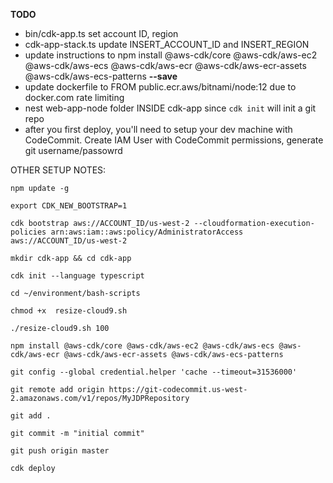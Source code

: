 **TODO**
* bin/cdk-app.ts set account ID, region
* cdk-app-stack.ts update INSERT_ACCOUNT_ID and INSERT_REGION
* update instructions to npm install @aws-cdk/core @aws-cdk/aws-ec2 @aws-cdk/aws-ecs @aws-cdk/aws-ecr @aws-cdk/aws-ecr-assets @aws-cdk/aws-ecs-patterns **--save**
* update dockerfile to FROM public.ecr.aws/bitnami/node:12 due to docker.com rate limiting
* nest web-app-node folder INSIDE cdk-app since `cdk init` will init a git repo
* after you first deploy, you'll need to setup your dev machine with CodeCommit. Create IAM User with CodeCommit permissions, generate git username/passowrd


OTHER SETUP NOTES:
```
npm update -g

export CDK_NEW_BOOTSTRAP=1

cdk bootstrap aws://ACCOUNT_ID/us-west-2 --cloudformation-execution-policies arn:aws:iam::aws:policy/AdministratorAccess aws://ACCOUNT_ID/us-west-2

mkdir cdk-app && cd cdk-app

cdk init --language typescript

cd ~/environment/bash-scripts

chmod +x  resize-cloud9.sh

./resize-cloud9.sh 100

npm install @aws-cdk/core @aws-cdk/aws-ec2 @aws-cdk/aws-ecs @aws-cdk/aws-ecr @aws-cdk/aws-ecr-assets @aws-cdk/aws-ecs-patterns

git config --global credential.helper 'cache --timeout=31536000'

git remote add origin https://git-codecommit.us-west-2.amazonaws.com/v1/repos/MyJDPRepository

git add .

git commit -m "initial commit"

git push origin master

cdk deploy
```
